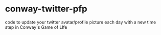 # conway-twitter-pfp
code to update your twitter avatar/profile picture each day with a new time step in Conway's Game of LIfe
